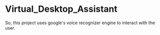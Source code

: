 # Virtual_Desktop_Assistant
So, this project uses google's voice recognizer engine to interact with the user.
